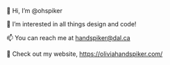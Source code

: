 👋 Hi, I’m @ohspiker

👀 I’m interested in all things design and code!

📫 You can reach me at handspiker@dal.ca

💖 Check out my website, https://oliviahandspiker.com/
